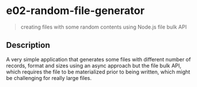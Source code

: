 # e02-random-file-generator
> creating files with some random contents using Node.js file bulk API

## Description
A very simple application that generates some files with different number of records, format and sizes using an async approach but the file bulk API, which requires the file to be materialized prior to being written, which might be challenging for really large files.